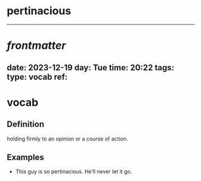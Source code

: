 # pertinacious
---
# _frontmatter_
date: 2023-12-19
day: Tue
time: 20:22
tags:
type: vocab
ref: 
---
# vocab
## Definition
holding firmly to an opinion or a course of action.

## Examples
- This guy is so pertinacious. He’ll never let it go.
